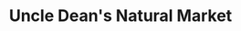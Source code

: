 ---
title: "Uncle Dean's Natural Market"
url: /waterville/uncle-deans-natural-market/
shop: supermarket
---